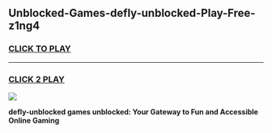 
## Unblocked-Games-defly-unblocked-Play-Free-z1ng4
<h3>
<a href="https://premium76.site?title=defly-unblocked&ref=23A">CLICK TO PLAY</a></h3>
<hr>

<h3>
<a href="https://premium76.site?title=defly-unblocked&ref=23A">CLICK 2 PLAY</a>
  
</h3>

<a href="https://premium76.site?title=defly-unblocked&ref=23A"><img src="https://clearcache.store/games.png"></a>


**defly-unblocked games unblocked: Your Gateway to Fun and Accessible Online Gaming**
